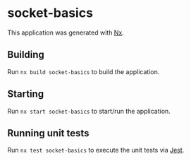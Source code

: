 # socket-basics

This application was generated with [Nx](https://nx.dev).

## Building

Run `nx build socket-basics` to build the application.

## Starting

Run `nx start socket-basics` to start/run the application.

## Running unit tests

Run `nx test socket-basics` to execute the unit tests via [Jest](https://jestjs.io).
